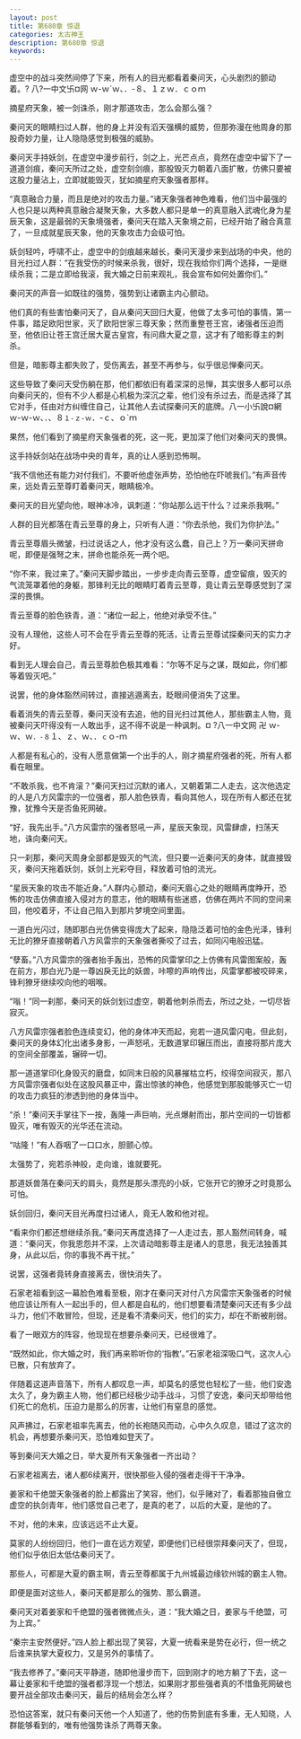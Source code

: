 ```yaml
---
layout: post
title: 第680章 惊退
categories: 太古神王
description: 第680章 惊退
keywords:
---
```


虚空中的战斗突然间停了下来，所有人的目光都看着秦问天，心头剧烈的颤动着。?  八?一中文卐¤网  ｗ-ｗ`ｗ、．-８、１ｚｗ．ｃｏｍ

摘星府天象，被一剑诛杀，刚才那道攻击，怎么会那么强？

秦问天的眼睛扫过人群，他的身上并没有滔天强横的威势，但那弥漫在他周身的那股奇妙力量，让人隐隐感觉到极强的威胁。

秦问天手持妖剑，在虚空中漫步前行，剑之上，光芒点点，竟然在虚空中留下了一道道剑痕，秦问天所过之处，虚空刻剑痕，那股毁灭力朝着八面扩散，仿佛只要被这股力量沾上，立即就能毁灭，犹如摘星府天象强者那样。

“真意融合力量，而且是绝对的攻击力量。”诸天象强者神色难看，他们当中最强的人也只是以两种真意融合凝聚天象，大多数人都只是单一的真意融入武魂化身为星辰天象，这是最弱的天象境强者，秦问天在踏入天象境之前，已经开始了融合真意了，一旦成就星辰天象，他的天象攻击力会级可怕。

妖剑轻吟，呼啸不止，虚空中的剑痕越来越长，秦问天漫步来到战场的中央，他的目光扫过人群：“在我受伤的时候来杀我，很好，现在我给你们两个选择，一是继续杀我；二是立即给我滚，我大婚之日前来观礼，我会宣布如何处置你们。”

秦问天的声音一如既往的强势，强势到让诸霸主内心颤动。

他们真的有些害怕秦问天了，自从秦问天回归大夏，他做了太多可怕的事情，第一件事，踏足欧阳世家，灭了欧阳世家三尊天象；然而重整苍王宫，诸强者压迫而至，他依旧让苍王宫迁居大夏古皇宫，有问鼎大夏之意，这才有了暗影尊主的刺杀。

但是，暗影尊主都失败了，受伤离去，甚至不再参与，似乎很忌惮秦问天。

这些导致了秦问天受伤躺在那，他们都依旧有着深深的忌惮，其实很多人都可以杀向秦问天的，但有不少人都是心机极为深沉之辈，他们没有杀过去，而是选择了其它对手，任由对方纠缠住自己，让其他人去试探秦问天的底牌。八一小卐說¤網ｗ-ｗ-ｗ、．、８`１-ｚ-ｗ`．-ｃ、ｏ`ｍ

果然，他们看到了摘星府天象强者的死，这一死，更加深了他们对秦问天的畏惧。

这手持妖剑站在战场中央的青年，真的让人感到恐怖啊。

“我不信他还有能力对付我们，不要听他虚张声势，恐怕他在吓唬我们。”有声音传来，远处青云至尊盯着秦问天，眼睛极冷。

秦问天的目光望向他，眼神冰冷，讽刺道：“你站那么远干什么？过来杀我啊。”

人群的目光都落在青云至尊的身上，只听有人道：“你去杀他，我们为你护法。”

青云至尊眉头微皱，扫过说话之人，他才没有这么蠢，自己上？万一秦问天拼命呢，即便是强弩之末，拼命也能杀死一两个吧。

“你不来，我过来了。”秦问天脚步踏出，一步步走向青云至尊，虚空留痕，毁灭的气流笼罩着他的身躯，那锋利无比的眼睛盯着青云至尊，竟让青云至尊感觉到了深深的畏惧。

青云至尊的脸色铁青，道：“诸位一起上，他绝对承受不住。”

没有人理他，这些人可不会在乎青云至尊的死活，让青云至尊试探秦问天的实力才好。

看到无人理会自己，青云至尊脸色极其难看：“尔等不足与之谋，既如此，你们都等着毁灭吧。”

说罢，他的身体豁然间转过，直接逃遁离去，眨眼间便消失了这里。

看着消失的青云至尊，秦问天没有去追，他的目光扫过其他人，那些霸主人物，竟被秦问天吓得没有一人敢出手，这不得不说是一种讽刺。¤ ?八一中文网 卍 ｗ-ｗ、ｗ`．-８`１、ｚ、ｗ、．`ｃ`ｏ-ｍ

人都是有私心的，没有人愿意做第一个出手的人，刚才摘星府强者的死，所有人都看在眼里。

“不敢杀我，也不肯滚？”秦问天扫过沉默的诸人，又朝着第二人走去，这次他选定的人是八方风雷宗的一位强者，那人脸色铁青，看向其他人，现在所有人都还在犹豫，犹豫今天是否鱼死网破。

“好，我先出手。”八方风雷宗的强者怒吼一声，星辰天象现，风雷肆虐，扫荡天地，诛向秦问天。

只一刹那，秦问天周身全部都是毁灭的气流，但只要一近秦问天的身体，就直接毁灭，秦问天拖着妖剑，妖剑上光彩夺目，释放着可怕的流光。

“星辰天象的攻击不能近身。”人群内心颤动，秦问天眉心之处的眼睛再度睁开，恐怖的攻击仿佛直接入侵对方的意志，他的眼睛有些迷惑，仿佛在两片不同的空间来回，他咬着牙，不让自己陷入到那片梦境空间里面。

一道白光闪过，随即那白光仿佛变得庞大了起来，隐隐泛着可怕的金色光泽，锋利无比的獠牙直接朝着八方风雷宗的天象强者撕咬了过去，如同闪电般迅猛。

“孽畜。”八方风雷宗的强者抬手轰出，恐怖的风雷掌印之上仿佛有风雷图案般，轰在前方，那白光乃是一尊凶戾无比的妖兽，咔嚓的声响传出，风雷掌都被咬碎来，锋利獠牙继续咬向他的咽喉。

“嗡！”同一刹那，秦问天的妖剑划过虚空，朝着他刺杀而去，所过之处，一切尽皆寂灭。

八方风雷宗强者脸色连续变幻，他的身体冲天而起，宛若一道风雷闪电，但此刻，秦问天的身体幻化出诸多身影，一声怒吼，无数道掌印辗压而出，直接将那片庞大的空间全部覆盖，辗碎一切。

那一道道掌印化身毁灭的磨盘，如同末日般的风暴摧枯立朽，绞得空间寂灭，那八方风雷宗强者似处在这股风暴正中，露出惊骇的神色，他感觉到那股能够灭亡一切的攻击力疯狂的渗透到他的身体当中。

“杀！”秦问天手掌往下一按，轰隆一声巨响，光点爆射而出，那片空间的一切皆都毁灭，唯有毁灭的光华还在流动。

“咕隆！”有人吞咽了一口口水，胆颤心惊。

太强势了，宛若杀神般，走向谁，谁就要死。

那道妖兽落在秦问天的肩头，竟然是那头漂亮的小妖，它张开它的獠牙之时竟那么可怕。

妖剑回归，秦问天目光再度扫过诸人，竟无人敢和他对视。

“看来你们都还想继续杀我。”秦问天再度选择了一人走过去，那人豁然间转身，喊道：“秦问天，你我恩怨并不深，上次请动暗影尊主是诸人的意思，我无法独善其身，从此以后，你的事我不再干扰。”

说罢，这强者竟转身直接离去，很快消失了。

石家老祖看到这一幕脸色难看至极，刚才在秦问天对付八方风雷宗天象强者的时候他应该让所有人一起出手的，但人都是自私的，他们想要看清楚秦问天还有多少战斗力，他们不敢冒险，但现，还是看不清秦问天，他们的实力，却在不断被削弱。

看了一眼双方的阵容，他现现在想要杀秦问天，已经很难了。

“既然如此，你大婚之时，我们再来聆听你的‘指教’。”石家老祖深吸口气，这次人心已散，只有放弃了。

伴随着这道声音落下，所有人都叹息一声，却莫名的感觉也轻松了一些，他们安逸太久了，身为霸主人物，他们都已经极少动手战斗，习惯了安逸，秦问天却带给他们死亡的危机，压迫力是那么的厉害，让他们有窒息的感觉。

风声拂过，石家老祖率先离去，他的长袍随风而动，心中久久叹息，错过了这次的机会，再想要杀秦问天，恐怕难如登天了。

等到秦问天大婚之日，举大夏所有天象强者一齐出动？

石家老祖离去，诸人都6续离开，很快那些入侵的强者走得干干净净。

姜家和千绝盟天象强者的脸上都露出了笑容，他们，似乎赌对了，看着那独自傲立虚空的执剑青年，他们感觉自己老了，是真的老了，以后的大夏，是他的了。

不对，他的未来，应该远远不止大夏。

莫家的人纷纷回归，他们一直在远方观望，即便他们已经很崇拜秦问天了，但现，他们似乎依旧太低估秦问天了。

那些人，可都是大夏的霸主啊，青云至尊都属于九州城最边缘钦州城的霸主人物。

即便是面对这些人，秦问天都是那么的强势、那么霸道。

秦问天对着姜家和千绝盟的强者微微点头，道：“我大婚之日，姜家与千绝盟，可为上宾。”

“秦宗主安然便好。”四人脸上都出现了笑容，大夏一统看来是势在必行，但一统之后谁来执掌大夏权力，又是另外的事情了。

“我去修养了。”秦问天平静道，随即他漫步而下，回到刚才的地方躺了下去，这一幕让姜家和千绝盟的强者都浮现一个想法，如果刚才那些强者真的不惜鱼死网破也要开战全部攻击秦问天，最后的结局会怎么样？

恐怕这答案，就只有秦问天他一个人知道了，他的伤势到底有多重，无人知晓，人群能够看到的，唯有他强势诛杀了两尊天象。
